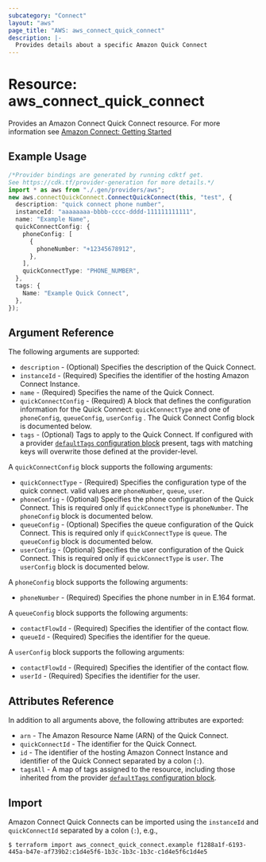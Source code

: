 ```yaml
---
subcategory: "Connect"
layout: "aws"
page_title: "AWS: aws_connect_quick_connect"
description: |-
  Provides details about a specific Amazon Quick Connect
---
```


# Resource: aws\_connect\_quick\_connect

Provides an Amazon Connect Quick Connect resource. For more information see
[Amazon Connect: Getting Started](https://docs.aws.amazon.com/connect/latest/adminguide/amazon-connect-get-started.html)

## Example Usage

```typescript
/*Provider bindings are generated by running cdktf get.
See https://cdk.tf/provider-generation for more details.*/
import * as aws from "./.gen/providers/aws";
new aws.connectQuickConnect.ConnectQuickConnect(this, "test", {
  description: "quick connect phone number",
  instanceId: "aaaaaaaa-bbbb-cccc-dddd-111111111111",
  name: "Example Name",
  quickConnectConfig: {
    phoneConfig: [
      {
        phoneNumber: "+12345678912",
      },
    ],
    quickConnectType: "PHONE_NUMBER",
  },
  tags: {
    Name: "Example Quick Connect",
  },
});

```

## Argument Reference

The following arguments are supported:

* `description` - (Optional) Specifies the description of the Quick Connect.
* `instanceId` - (Required) Specifies the identifier of the hosting Amazon Connect Instance.
* `name` - (Required) Specifies the name of the Quick Connect.
* `quickConnectConfig` - (Required) A block that defines the configuration information for the Quick Connect: `quickConnectType` and one of `phoneConfig`, `queueConfig`, `userConfig` . The Quick Connect Config block is documented below.
* `tags` - (Optional) Tags to apply to the Quick Connect. If configured with a provider [`defaultTags` configuration block](https://registry.terraform.io/providers/hashicorp/aws/latest/docs#default_tags-configuration-block) present, tags with matching keys will overwrite those defined at the provider-level.

A `quickConnectConfig` block supports the following arguments:

* `quickConnectType` - (Required) Specifies the configuration type of the quick connect. valid values are `phoneNumber`, `queue`, `user`.
* `phoneConfig` - (Optional) Specifies the phone configuration of the Quick Connect. This is required only if `quickConnectType` is `phoneNumber`. The `phoneConfig` block is documented below.
* `queueConfig` - (Optional) Specifies the queue configuration of the Quick Connect. This is required only if `quickConnectType` is `queue`. The `queueConfig` block is documented below.
* `userConfig` - (Optional) Specifies the user configuration of the Quick Connect. This is required only if `quickConnectType` is `user`. The `userConfig` block is documented below.

A `phoneConfig` block supports the following arguments:

* `phoneNumber` - (Required) Specifies the phone number in in E.164 format.

A `queueConfig` block supports the following arguments:

* `contactFlowId` - (Required) Specifies the identifier of the contact flow.
* `queueId` - (Required) Specifies the identifier for the queue.

A `userConfig` block supports the following arguments:

* `contactFlowId` - (Required) Specifies the identifier of the contact flow.
* `userId` - (Required) Specifies the identifier for the user.

## Attributes Reference

In addition to all arguments above, the following attributes are exported:

* `arn` - The Amazon Resource Name (ARN) of the Quick Connect.
* `quickConnectId` - The identifier for the Quick Connect.
* `id` - The identifier of the hosting Amazon Connect Instance and identifier of the Quick Connect separated by a colon (`:`).
* `tagsAll` - A map of tags assigned to the resource, including those inherited from the provider [`defaultTags` configuration block](https://registry.terraform.io/providers/hashicorp/aws/latest/docs#default_tags-configuration-block).

## Import

Amazon Connect Quick Connects can be imported using the `instanceId` and `quickConnectId` separated by a colon (`:`), e.g.,

```console
$ terraform import aws_connect_quick_connect.example f1288a1f-6193-445a-b47e-af739b2:c1d4e5f6-1b3c-1b3c-1b3c-c1d4e5f6c1d4e5
```
